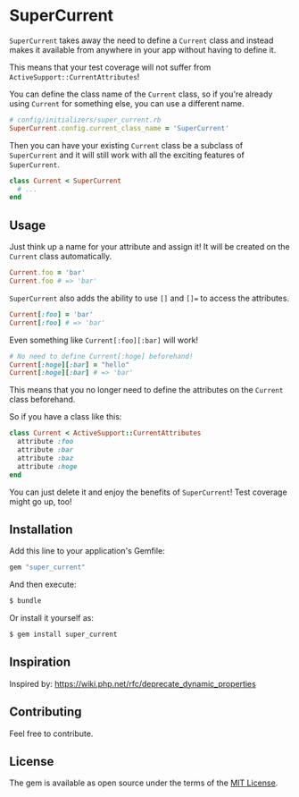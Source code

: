 # SuperCurrent
`SuperCurrent` takes away the need to define a `Current` class and instead makes it available from anywhere in your app without having to define it. 

This means that your test coverage will not suffer from `ActiveSupport::CurrentAttributes`!

You can define the class name of the `Current` class, so if you're already using `Current` for something else, you can use a different name.

```ruby
# config/initializers/super_current.rb
SuperCurrent.config.current_class_name = 'SuperCurrent'
```

Then you can have your existing `Current` class be a subclass of `SuperCurrent` and it will still work with all the exciting features of `SuperCurrent`.

```ruby
class Current < SuperCurrent
  # ...
end
```

## Usage
Just think up a name for your attribute and assign it! It will be created on the `Current` class automatically. 

```ruby
Current.foo = 'bar'
Current.foo # => 'bar'
```

`SuperCurrent` also adds the ability to use `[]` and `[]=` to access the attributes.

```ruby
Current[:foo] = 'bar'
Current[:foo] # => 'bar'
```

Even something like `Current[:foo][:bar]` will work!

```ruby
# No need to define Current[:hoge] beforehand!
Current[:hoge][:bar] = "hello"
Current[:hoge][:bar] # => 'bar'
```

This means that you no longer need to define the attributes on the `Current` class beforehand. 

So if you have a class like this:

```ruby
class Current < ActiveSupport::CurrentAttributes
  attribute :foo
  attribute :bar
  attribute :baz
  attribute :hoge
end
```

You can just delete it and enjoy the benefits of `SuperCurrent`! Test coverage might go up, too!

## Installation
Add this line to your application's Gemfile:

```ruby
gem "super_current"
```

And then execute:
```bash
$ bundle
```

Or install it yourself as:
```bash
$ gem install super_current
```

## Inspiration

Inspired by:
https://wiki.php.net/rfc/deprecate_dynamic_properties

## Contributing
Feel free to contribute. 

## License
The gem is available as open source under the terms of the [MIT License](https://opensource.org/licenses/MIT).
